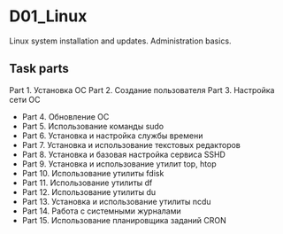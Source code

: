 # D01_Linux
Linux system installation and updates. Administration basics.

## Task parts
 Part 1. Установка ОС
 Part 2. Создание пользователя
 Part 3. Настройка сети ОС
- Part 4. Обновление ОС
- Part 5. Использование команды sudo
- Part 6. Установка и настройка службы времени
- Part 7. Установка и использование текстовых редакторов
- Part 8. Установка и базовая настройка сервиса SSHD
- Part 9. Установка и использование утилит top, htop
- Part 10. Использование утилиты fdisk
- Part 11. Использование утилиты df
- Part 12. Использование утилиты du
- Part 13. Установка и использование утилиты ncdu
- Part 14. Работа с системными журналами
- Part 15. Использование планировщика заданий CRON
